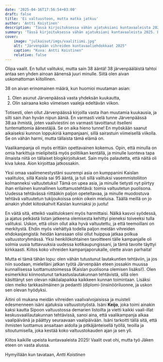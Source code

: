 ```yaml
---
date: '2025-04-16T17:56:54+03:00'
draft: false
title: 'Ei valtuustoon, mutta matka jatkuu'
author: 'Antti Koistinen'
description: 'Tässä kirjoituksessa vähän ajatuksiani kuntavaaleista 2025. En tullut valituksi, mutta sain 38 arvokasta ääntä! Kampanja oli hieno kokemus, ja työ Järvenpään hyväksi jatkuu.'
summary: 'Tässä kirjoituksessa vähän ajatuksiani kuntavaaleista 2025. En tullut valituksi, mutta sain 38 arvokasta ääntä! Kampanja oli hieno kokemus, ja työ Järvenpään hyväksi jatkuu.'
cover:
    image: "julkaisut/imgs/vaalitiimi.jpg"
    alt: "Järvenpään vihreiden kuntavaaliehdokkaat 2025"
    caption: "Kuva: Antti Koistinen"
    relative: false
---
```

Olipa vaalit. En tullut valituksi, mutta sain 38 ääntä! 38 järvenpääläistä tahtoi antaa sen yhden ainoan äänensä juuri minulle. Siitä olen aivan uskomattoman kiitollinen.

38 on aivan erinomainen määrä, kun huomioi muutaman asian:

1. Olen asunut Järvenpäässä vasta yhdeksän kuukautta,
2. Olin sairaana koko viimeisen vaaleja edeltävän viikon.

Totisesti, olen ollut Järvenpäässä kirjoilla vasta ihan muutamia kuukausia, ja silti sain ihan hyvän nipun ääniä. En varmasti vielä tunne Järvenpäässä 38:aa ihmistä, joten vaaliviestini on varmasti tavoittanut itselleni tuntemattomia äänestäjiä. Se on aika hieno tunne! En myöskään saanut aikaiseksi kunnon loppukiriä kampanjaani, sillä sairastuin viimeisellä viikolla. Se on vähän harmi, mutta tällaista tämä elämä on. 

Vaalikampanja oli myös erittäin opettavainen kokemus. Opin, että minulla on omia harkittuja mielipiteitä myös politiikan kentällä, ja minulle luonteva tapa ilmaista niitä on tällaiset blogikirjoitukset. Sain myös palautetta, että näitä oli kiva lukea. Aion kirjoittaa jatkossakin.

Yksi omaa vaalimenestystäni suurempi asia on kumppanini Kaislan vaalitulos, sillä Kaisla sai 95 ääntä, ja tuli sillä valituksi vasemmistoliiton kolmanneksi valtuutetuksi! Tämä on upea asia, ja minulle tietysti nyt piirtyy ihan erilainen kunnallinen luottamustehtävä: toimia valtuutetun puolisona. Uudessa tehtävässä riittääkin paljon opeteltavaa, ja minulle muodostuva tehtävä valtuutetun tukijoukoissa onkin oikein mieluisa. Täällä meillä on jo ainakin yhdet kiitoskahvit Kaislan kunniaksi jo juotu!

En väitä sitä, etteikö vaalitulokseni myös harmittaisi. Nälkä kasvoi syödessä, ja ajatus pelkästä listan jatkeena olemisesta kehittyi pieneksi toiveeksi tulla valituksi. Uskon, että olisin ollut aika hyvä valtuutettu, ja että teemoillani on merkitystä. Ehdin myös viehättyä todella paljon meidän vihreiden ehdokasjengistä: heidän kanssaan olisi ollut huippua jatkaa polkua valtuustoryhmässä. Yksi henkilökohtainen tavoitteeni tälle kampanjalle oli solmia uusia tuttavuuksia uudessa kotikaupungissani, ja tämä tavoite täyttyi kirkkaasti. Kiitos koko vihreiden kampanjaporukalle, olette aivan parhaita!

Mutta ei tämä tähän lopu: olen vähän tutustunut lautakuntien tehtäviin, ja jos niin suodaan, mielelläni jatkan työtä Järvenpään eteen jossakin muussa kunnallisessa luottamustoimessa (Kaislan puolisona olemisen lisäksi!). Olen esimerkiksi kiinnostunut tarkastuslautakunnan tehtävistä, sillä olen käsittänyt sen olevan näköalapaikka kaikkeen kunnan toimintaan. Lisäksi olen melko tarkkasilmäinen ja pedantti (diplomi-)insinööriluonne, ja uskon sen olevan hyödyksi.

Äitini oli mukana meidän vihreiden vaalivalvojaisissa ja muisteli edesmenneen isäni ajatuksia valtuustotyöstä. Isäni **Keijo**, joka toimi ainakin kaksi kautta Sipoon valtuustossa demarien listoilta ja vietti kaikki vaali-illat keskusvaalilautakunnan tehtävissä, sanoi aina, että vaalikampanja alkaa vaalipäivänä ja päättyy seuraavaan vaalipäivään. Isäni tarkoitti tällä sitä, että ihmisten luottamus ansaitaan aidolla ja pitkäjänteisellä työllä, teoilla ja sitoutumisella, joka kestää koko valtuustokauden ajan ja sen yli.

Kiitos kaikille upeista kuntavaaleista 2025! Vaalit ovat ohi, mutta työ Jäken eteen on vasta alussa.

Hymyillään kun tavataan,
*Antti Koistinen*